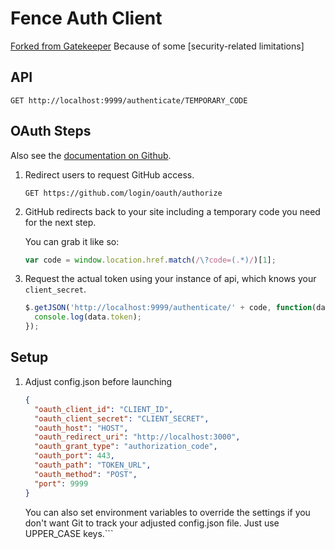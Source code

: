 # Fence Auth Client

[Forked from Gatekeeper](https://github.com/prose/gatekeeper)
Because of some [security-related limitations]

## API

```
GET http://localhost:9999/authenticate/TEMPORARY_CODE
```

## OAuth Steps

Also see the [documentation on Github](http://developer.github.com/v3/oauth/).

1.  Redirect users to request GitHub access.

    ```
    GET https://github.com/login/oauth/authorize
    ```

2.  GitHub redirects back to your site including a temporary code you need for the next step.

    You can grab it like so:

    ```js
    var code = window.location.href.match(/\?code=(.*)/)[1];
    ```

3.  Request the actual token using your instance of api, which knows your `client_secret`.

    ```js
    $.getJSON('http://localhost:9999/authenticate/' + code, function(data) {
      console.log(data.token);
    });
    ```

## Setup

1.  Adjust config.json before launching

    ```json
    {
      "oauth_client_id": "CLIENT_ID",
      "oauth_client_secret": "CLIENT_SECRET",
      "oauth_host": "HOST",
      "oauth_redirect_uri": "http://localhost:3000",
      "oauth_grant_type": "authorization_code",
      "oauth_port": 443,
      "oauth_path": "TOKEN_URL",
      "oauth_method": "POST",
      "port": 9999
    }
    ```

    You can also set environment variables to override the settings if you don't want Git to track your adjusted config.json file. Just use UPPER_CASE keys.```
